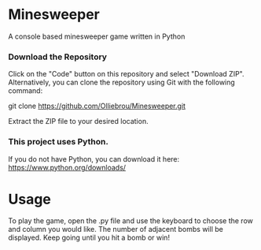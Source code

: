 # Minesweeper
A console based minesweeper game written in Python

### Download the Repository
Click on the "Code" button on this repository and select "Download ZIP". Alternatively, you can clone the repository using Git with the following command:

git clone https://github.com/Olliebrou/Minesweeper.git

Extract the ZIP file to your desired location.


### This project uses Python.
If you do not have Python, you can download it here: https://www.python.org/downloads/


# Usage

To play the game, open the .py file and use the keyboard to choose the row and column you would like.
The number of adjacent bombs will be displayed.
Keep going until you hit a bomb or win!
